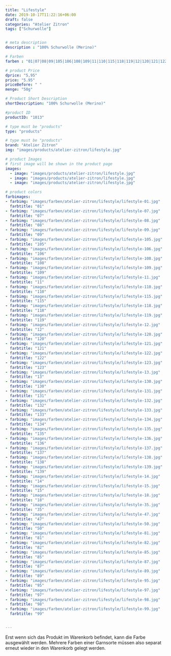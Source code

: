 ```yaml
---
title: "Lifestyle"
date: 2019-10-17T11:22:16+06:00
draft: false
categories: "Atelier Zitron"
tags: ["Schurwolle"]	


# meta description
description : "100% Schurwolle (Merino)"

# Farben
farben : "01|07|08|09|105|106|108|109|11|110|115|118|119|12|120|121|122|123|13|130|131|132|133|134|135|136|137|138|139|14|15|18|35|47|50|81|82|85|87|89|95|97|98|99"

# product Price
dprice: "5,95"
price: "5.95"
priceBefore: " "
menge: "50g"

# Product Short Description
shortDescription: "100% Schurwolle (Merino)"

#product ID
productID: "1013"

# type must be "products"
type: "products"

# type must be "products"
brand: "Atelier Zitron"
img: "images/products/atelier-zitron/lifestyle.jpg"   

# product Images
# first image will be shown in the product page
images:
  - image: "images/products/atelier-zitron/lifestyle.jpg"
  - image: "images/products/atelier-zitron/lifestyle.jpg"
  - image: "images/products/atelier-zitron/lifestyle.jpg"

# product colors
farbimages:
- farbimg: "images/farben/atelier-zitron/lifestyle/lifestyle-01.jpg"	
  farbtitle: "01"
- farbimg: "images/farben/atelier-zitron/lifestyle/lifestyle-07.jpg"	
  farbtitle: "07"
- farbimg: "images/farben/atelier-zitron/lifestyle/lifestyle-08.jpg"	
  farbtitle: "08"
- farbimg: "images/farben/atelier-zitron/lifestyle/lifestyle-09.jpg"	
  farbtitle: "09"
- farbimg: "images/farben/atelier-zitron/lifestyle/lifestyle-105.jpg"	
  farbtitle: "105"
- farbimg: "images/farben/atelier-zitron/lifestyle/lifestyle-106.jpg"	
  farbtitle: "106"
- farbimg: "images/farben/atelier-zitron/lifestyle/lifestyle-108.jpg"	
  farbtitle: "108"
- farbimg: "images/farben/atelier-zitron/lifestyle/lifestyle-109.jpg"	
  farbtitle: "109"
- farbimg: "images/farben/atelier-zitron/lifestyle/lifestyle-11.jpg"	
  farbtitle: "11"
- farbimg: "images/farben/atelier-zitron/lifestyle/lifestyle-110.jpg"	
  farbtitle: "110"
- farbimg: "images/farben/atelier-zitron/lifestyle/lifestyle-115.jpg"	
  farbtitle: "115"
- farbimg: "images/farben/atelier-zitron/lifestyle/lifestyle-118.jpg"	
  farbtitle: "118"
- farbimg: "images/farben/atelier-zitron/lifestyle/lifestyle-119.jpg"	
  farbtitle: "119"
- farbimg: "images/farben/atelier-zitron/lifestyle/lifestyle-12.jpg"	
  farbtitle: "12"
- farbimg: "images/farben/atelier-zitron/lifestyle/lifestyle-120.jpg"	
  farbtitle: "120"
- farbimg: "images/farben/atelier-zitron/lifestyle/lifestyle-121.jpg"	
  farbtitle: "121"
- farbimg: "images/farben/atelier-zitron/lifestyle/lifestyle-122.jpg"	
  farbtitle: "122"
- farbimg: "images/farben/atelier-zitron/lifestyle/lifestyle-123.jpg"	
  farbtitle: "123"
- farbimg: "images/farben/atelier-zitron/lifestyle/lifestyle-13.jpg"	
  farbtitle: "13"
- farbimg: "images/farben/atelier-zitron/lifestyle/lifestyle-130.jpg"	
  farbtitle: "130"
- farbimg: "images/farben/atelier-zitron/lifestyle/lifestyle-131.jpg"	
  farbtitle: "131"
- farbimg: "images/farben/atelier-zitron/lifestyle/lifestyle-132.jpg"	
  farbtitle: "132"
- farbimg: "images/farben/atelier-zitron/lifestyle/lifestyle-133.jpg"	
  farbtitle: "133"
- farbimg: "images/farben/atelier-zitron/lifestyle/lifestyle-134.jpg"	
  farbtitle: "134"
- farbimg: "images/farben/atelier-zitron/lifestyle/lifestyle-135.jpg"	
  farbtitle: "135"
- farbimg: "images/farben/atelier-zitron/lifestyle/lifestyle-136.jpg"	
  farbtitle: "136"
- farbimg: "images/farben/atelier-zitron/lifestyle/lifestyle-137.jpg"	
  farbtitle: "137"
- farbimg: "images/farben/atelier-zitron/lifestyle/lifestyle-138.jpg"	
  farbtitle: "138"
- farbimg: "images/farben/atelier-zitron/lifestyle/lifestyle-139.jpg"	
  farbtitle: "139"
- farbimg: "images/farben/atelier-zitron/lifestyle/lifestyle-14.jpg"	
  farbtitle: "14"
- farbimg: "images/farben/atelier-zitron/lifestyle/lifestyle-15.jpg"	
  farbtitle: "15"
- farbimg: "images/farben/atelier-zitron/lifestyle/lifestyle-18.jpg"	
  farbtitle: "18"
- farbimg: "images/farben/atelier-zitron/lifestyle/lifestyle-35.jpg"	
  farbtitle: "35"
- farbimg: "images/farben/atelier-zitron/lifestyle/lifestyle-47.jpg"	
  farbtitle: "47"
- farbimg: "images/farben/atelier-zitron/lifestyle/lifestyle-50.jpg"	
  farbtitle: "50"
- farbimg: "images/farben/atelier-zitron/lifestyle/lifestyle-81.jpg"	
  farbtitle: "81"
- farbimg: "images/farben/atelier-zitron/lifestyle/lifestyle-82.jpg"	
  farbtitle: "82"
- farbimg: "images/farben/atelier-zitron/lifestyle/lifestyle-85.jpg"	
  farbtitle: "85"
- farbimg: "images/farben/atelier-zitron/lifestyle/lifestyle-87.jpg"	
  farbtitle: "87"
- farbimg: "images/farben/atelier-zitron/lifestyle/lifestyle-89.jpg"	
  farbtitle: "89"
- farbimg: "images/farben/atelier-zitron/lifestyle/lifestyle-95.jpg"	
  farbtitle: "95"
- farbimg: "images/farben/atelier-zitron/lifestyle/lifestyle-97.jpg"	
  farbtitle: "97"
- farbimg: "images/farben/atelier-zitron/lifestyle/lifestyle-98.jpg"	
  farbtitle: "98"
- farbimg: "images/farben/atelier-zitron/lifestyle/lifestyle-99.jpg"	
  farbtitle: "99"


---
```


Erst wenn sich das Produkt im Warenkorb befindet, kann die Farbe ausgewählt werden.
Mehrere Farben einer Garnsorte müssen also separat erneut wieder in den Warenkorb gelegt werden.
